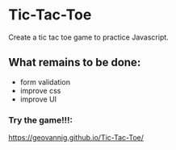 # Tic-Tac-Toe
Create a tic tac toe game to practice Javascript.

## What remains to be done:
- form validation
- improve css 
- improve UI

### Try the game!!!:
https://geovannig.github.io/Tic-Tac-Toe/
